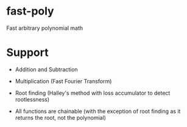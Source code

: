 # fast-poly
Fast arbitrary polynomial math

# Support
- Addition and Subtraction
- Multiplication (Fast Fourier Transform)
- Root finding (Halley's method with loss accumulator to detect rootlessness)

- All functions are chainable (with the exception of root finding as it returns the root, not the polynomial)
